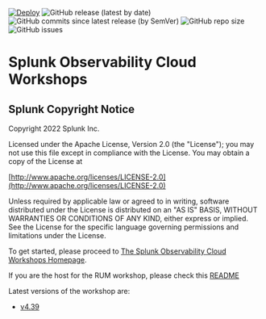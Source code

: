 [![Deploy](https://github.com/signalfx/observability-workshop/actions/workflows/deploy.yml/badge.svg)](https://github.com/signalfx/observability-workshop/actions/workflows/deploy.yml)
![GitHub release (latest by date)](https://img.shields.io/github/v/tag/signalfx/observability-workshop)
![GitHub commits since latest release (by SemVer)](https://img.shields.io/github/commits-since/signalfx/observability-workshop/latest)
![GitHub repo size](https://img.shields.io/github/repo-size/signalfx/observability-workshop)
![GitHub issues](https://img.shields.io/github/issues/signalfx/observability-workshop)

# Splunk Observability Cloud Workshops

## Splunk Copyright Notice

Copyright 2022 Splunk Inc.

Licensed under the Apache License, Version 2.0 (the "License"); you may not use this file except in compliance with the License. You may obtain a copy of the License at

[http://www.apache.org/licenses/LICENSE-2.0](http://www.apache.org/licenses/LICENSE-2.0)

Unless required by applicable law or agreed to in writing, software distributed under the License is distributed on an "AS IS" BASIS, WITHOUT WARRANTIES OR CONDITIONS OF ANY KIND, either express or implied. See the License for the specific language governing permissions and limitations under the License.

To get started, please proceed to [The Splunk Observability Cloud Workshops Homepage](https://signalfx.github.io/observability-workshop/latest/).

If you are the host for the RUM workshop, please check this [README](https://github.com/signalfx/observability-workshop/blob/main/workshop/apm/README.md)

Latest versions of the workshop are:
- [v4.39](https://signalfx.github.io/observability-workshop/v4.39/)

